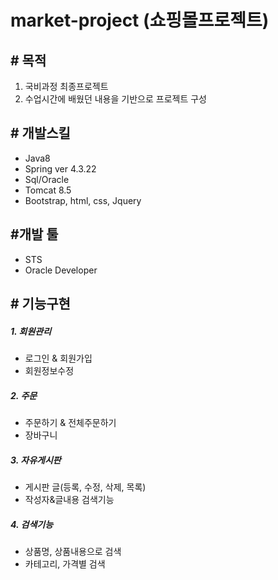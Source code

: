 # market-project (쇼핑몰프로젝트)
## #  목적
1. 국비과정 최종프로젝트
2. 수업시간에 배웠던 내용을 기반으로 프로젝트 구성

## # 개발스킬
- Java8
- Spring ver 4.3.22
- Sql/Oracle
- Tomcat 8.5
- Bootstrap, html, css, Jquery
 

## #개발 툴
- STS
- Oracle Developer


## # 기능구현

##### 1. 회원관리
- 로그인 & 회원가입
- 회원정보수정


##### 2. 주문
- 주문하기 & 전체주문하기
- 장바구니


##### 3. 자유게시판
- 게시판 글(등록, 수정, 삭제, 목록)
- 작성자&글내용 검색기능

##### 4. 검색기능
- 상품명, 상품내용으로 검색
- 카테고리, 가격별 검색

